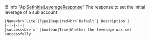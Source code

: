 !!! info "[ApiSetInitialLeverageResponse](/../../schemas/api_set_initial_leverage_response)"
    The response to set the initial leverage of a sub account<br>

    |Name<br>`Lite`|Type|Required<br>`Default`| Description |
    |-|-|-|-|
    |success<br>`s` |boolean|True|Whether the leverage was set successfully|
